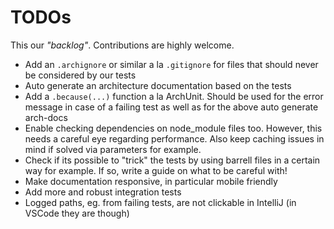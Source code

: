 # TODOs

This our _"backlog"_. Contributions are highly welcome.

- Add an `.archignore` or similar a la `.gitignore` for files that should never be considered by our tests
- Auto generate an architecture documentation based on the tests
- Add a `.because(...)` function a la ArchUnit. Should be used for the error message in case of a failing test as well as for the above auto generate arch-docs
- Enable checking dependencies on node_module files too. However, this needs a careful eye regarding performance. Also keep caching issues in mind if solved via parameters for example.
- Check if its possible to "trick" the tests by using barrell files in a certain way for example. If so, write a guide on what to be careful with!
- Make documentation responsive, in particular mobile friendly
- Add more and robust integration tests
- Logged paths, eg. from failing tests, are not clickable in IntelliJ (in VSCode they are though)
